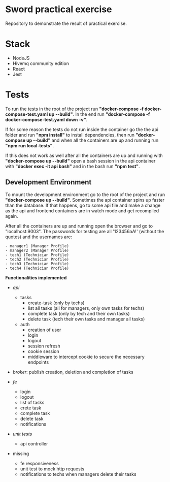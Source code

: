 # Sword practical exercise

Repository to demonstrate the result of practical exercise.

# Stack
- NodeJS
- Hivemq community edition
- React
- Jest

# Tests

To run the tests in the root of the project run **"docker-compose -f docker-compose-test.yaml up --build"**. In the end run **"docker-compose -f docker-compose-test.yaml down -v"**.

If for some reason the tests do not run inside the container go the the api folder and run **"npm install"** to install dependencies, then run **"docker-compose up --build"** and when all the containers are up and running run **"npm run local-tests"**.

If this does not work as well after all the containers are up and running with **"docker-compose up --build"** open a bash session in the api container with **"docker exec -it api bash"** and in the bash run **"npm test"**.

## Development Environment

To mount the development environment go to the root of the project and run **"docker-compose up --build"**. Sometimes the api container spins up faster than the database. If that happens, go to some api file and make a change as the api and frontend containers are in watch mode and get recompiled again.

After all the containers are up and running open the browser and go to "localhost:9003". The passwords for testing are all '123456aA!' (without the quotes) and the usernames are:

	- manager1 (Manager Profile)
	- manager2 (Manager Profile)
	- tech1 (Technician Profile)
	- tech2 (Technician Profile)
	- tech3 (Technician Profile)
	- tech4 (Technician Profile)

**Functionalities implemented**

 - *api*
	 - tasks
		 - create-task (only by techs)
		 - list all tasks (all for managers, only own tasks for techs)
		 - complete task (only by tech and their own tasks)
		 - delete task (tech their own tasks and manager all tasks)
	 - auth
		 - creation of user
		 - login
		 - logout
		 - session refresh
		 - cookie session
		 - middleware to intercept cookie to secure the necessary endpoints
 - *broker*: publish creation, deletion and completion of tasks
 - *fe*
	 - login
	 - logout
	 - list of tasks
	 - crete task
	 - complete task
	 - delete task
	 - notifications

- *unit tests*
	- api controller
- missing
	- fe responsiveness
	- unit test to mock http requests
    - notifications to techs when managers delete their tasks